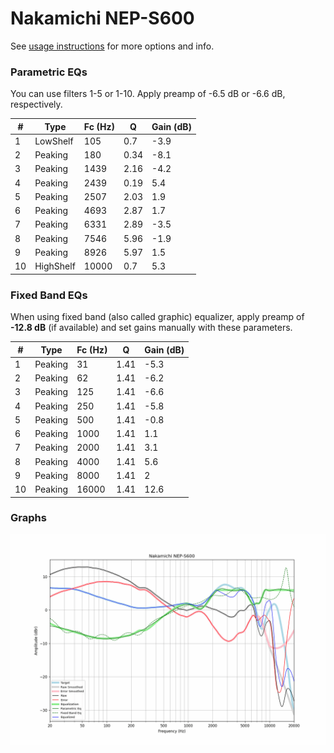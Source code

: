 # Nakamichi NEP-S600
See [usage instructions](https://github.com/jaakkopasanen/AutoEq#usage) for more options and info.

### Parametric EQs
You can use filters 1-5 or 1-10. Apply preamp of -6.5 dB or -6.6 dB, respectively.

|   # | Type      |   Fc (Hz) |    Q |   Gain (dB) |
|-----|-----------|-----------|------|-------------|
|   1 | LowShelf  |       105 | 0.7  |        -3.9 |
|   2 | Peaking   |       180 | 0.34 |        -8.1 |
|   3 | Peaking   |      1439 | 2.16 |        -4.2 |
|   4 | Peaking   |      2439 | 0.19 |         5.4 |
|   5 | Peaking   |      2507 | 2.03 |         1.9 |
|   6 | Peaking   |      4693 | 2.87 |         1.7 |
|   7 | Peaking   |      6331 | 2.89 |        -3.5 |
|   8 | Peaking   |      7546 | 5.96 |        -1.9 |
|   9 | Peaking   |      8926 | 5.97 |         1.5 |
|  10 | HighShelf |     10000 | 0.7  |         5.3 |

### Fixed Band EQs
When using fixed band (also called graphic) equalizer, apply preamp of **-12.8 dB** (if available) and set gains manually with these parameters.

|   # | Type    |   Fc (Hz) |    Q |   Gain (dB) |
|-----|---------|-----------|------|-------------|
|   1 | Peaking |        31 | 1.41 |        -5.3 |
|   2 | Peaking |        62 | 1.41 |        -6.2 |
|   3 | Peaking |       125 | 1.41 |        -6.6 |
|   4 | Peaking |       250 | 1.41 |        -5.8 |
|   5 | Peaking |       500 | 1.41 |        -0.8 |
|   6 | Peaking |      1000 | 1.41 |         1.1 |
|   7 | Peaking |      2000 | 1.41 |         3.1 |
|   8 | Peaking |      4000 | 1.41 |         5.6 |
|   9 | Peaking |      8000 | 1.41 |         2   |
|  10 | Peaking |     16000 | 1.41 |        12.6 |

### Graphs
![](./Nakamichi%20NEP-S600.png)
